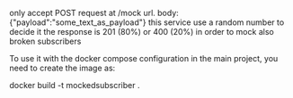  only accept POST request at /mock url. body: {"payload":"some_text_as_payload"}
 this service use a random number to decide it the response is 201 (80%) or 400 (20%) in order to mock also broken subscribers
 
To use it with the docker compose configuration in the main project, you need to create the image as:

 docker build -t mockedsubscriber .
 
